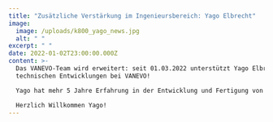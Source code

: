```yaml
---
title: "Zusätzliche Verstärkung im Ingenieursbereich: Yago Elbrecht"
image:
  image: /uploads/k800_yago_news.jpg
  alt: " "
excerpt: " "
date: 2022-01-02T23:00:00.000Z
content: >-
  Das VANEVO-Team wird erweitert: seit 01.03.2022 unterstützt Yago Elbrecht die
  technischen Entwicklungen bei VANEVO! 

  Yago hat mehr 5 Jahre Erfahrung in der Entwicklung und Fertigung von Anlagen- und Prüftechnik im Bereich Batteriespeicher.

  Herzlich Willkommen Yago!
---
```

